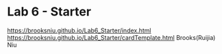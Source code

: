 # Lab 6 - Starter
https://brooksniu.github.io/Lab6_Starter/index.html
https://brooksniu.github.io/Lab6_Starter/cardTemplate.html
Brooks(Ruijia) Niu
